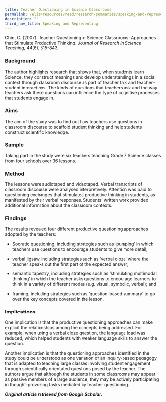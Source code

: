 ```yaml
---
title: Teacher Questioning in Science Classrooms
permalink: /elis/resources/read/research-summaries/speaking-and-representing/teacher-questioning-science-class/
description: ""
third_nav_title: Speaking and Representing
---
```

Chin, C. (2007). Teacher Questioning in Science Classrooms: Approaches that Stimulate Productive Thinking. _Journal of Research in Science Teaching, 44_(6), 815-843.

### Background

The author highlights research that shows that, when students learn Science, they construct meanings and develop understandings in a social context through classroom discourse as part of teacher talk and teacher–student interactions. The kinds of questions that teachers ask and the way teachers ask these questions can influence the type of cognitive processes that students engage in.

### Aims

The aim of the study was to find out how teachers use questions in classroom discourse to scaffold student thinking and help students construct scientific knowledge.

### Sample

Taking part in the study were six teachers teaching Grade 7 Science classes from four schools over 36 lessons.

### Method

The lessons were audiotaped and videotaped. Verbal transcripts of classroom discourse were analysed interpretively. Attention was paid to questioning exchanges that stimulated productive thinking in students, as manifested by their verbal responses. Students’ written work provided additional information about the classroom contexts.

### Findings

The results revealed four different productive questioning approaches adopted by the teachers:

*   Socratic questioning, including strategies such as ‘pumping’ in which teachers use questions to encourage students to give more detail;
  
*   verbal jigsaw, including strategies such as ‘verbal cloze’ where the teacher speaks out the first part of the expected answer; 
  
*   semantic tapestry, including strategies such as ‘stimulating multimodal thinking’ in which the teacher asks questions to encourage learners to think in a variety of different modes (e.g. visual, symbolic, verbal); and 
  
*   framing, including strategies such as ‘question-based summary’ to go over the key concepts covered in the lesson.

### Implications

One implication is that the productive questioning approaches can make explicit the relationships among the concepts being addressed. For example, when using a verbal cloze question, the language load was reduced, which helped students with weaker language skills to answer the question.

Another implication is that the questioning approaches identified in the study could be understood as one variation of an inquiry-based pedagogy that is adapted to teaching large classes involving student engagement through scientifically orientated questions posed by the teacher. The authors argue that although the students in some classrooms may appear as passive members of a large audience, they may be actively participating in thought-provoking tasks mediated by teacher questioning.

_**Original article retrieved from Google Scholar.**_  

